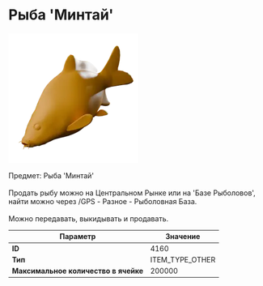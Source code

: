 # Рыба 'Минтай'

![Item Image](../img/4160.webp?raw=true)

Предмет: Рыба 'Минтай'<br><br>Продать рыбу можно на Центральном Рынке или на 'Базе Рыболовов', <br>найти можно через /GPS - Разное - Рыболовная База.<br><br>Можно передавать, выкидывать и продавать.


| Параметр | Значение |
|----------|----------|
| **ID** | 4160 |
| **Тип** | ITEM_TYPE_OTHER |
| **Максимальное количество в ячейке** | 200000 |

